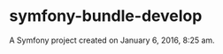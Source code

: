 symfony-bundle-develop
======================

A Symfony project created on January 6, 2016, 8:25 am.
